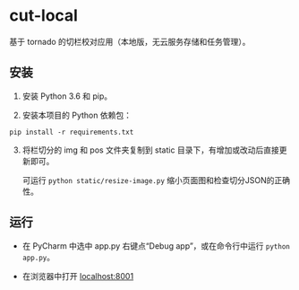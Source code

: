 # cut-local

基于 tornado 的切栏校对应用（本地版，无云服务存储和任务管理）。

## 安装

1. 安装 Python 3.6 和 pip。

2. 安装本项目的 Python 依赖包：
```
pip install -r requirements.txt
```

3. 将栏切分的 img 和 pos 文件夹复制到 static 目录下，有增加或改动后直接更新即可。

   可运行 `python static/resize-image.py` 缩小页面图和检查切分JSON的正确性。

## 运行

- 在 PyCharm 中选中 app.py 右键点“Debug app”，或在命令行中运行 `python app.py`。

- 在浏览器中打开 [localhost:8001](http://localhost:8001)
